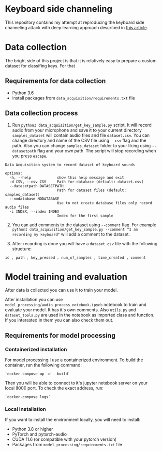 # Keyboard side channeling

This repository contains my attempt at reproducing the keyboard side channeling attack with deep learning approach described in [this article](https://towardsdatascience.com/audio-deep-learning-made-simple-sound-classification-step-by-step-cebc936bbe5 ).


# Data collection

The bright side of this project is that it is relatively easy to prepare a custom dataset for classifing keys. For that 

## Requirements for data collection

- Python 3.6
- Install packages from `data_acquisition/requirements.txt` file


## Data collection process

1. Run `python3 data_acquisition/get_key_sample.py` script. It will record audio from your microphone and save it to your current directory `samples_dataset` will contain audio files and file `dataset.csv`. You can change directory and name of the CSV file using `--csv` flag and the path. Also you can change `samples_dataset` folder to your liking using `--datasetpath` flag and your own path. The script will stop recording when you press `escape`.

```
Data Acquisition system to record dataset of keyboard sounds

options:
  -h, --help            show this help message and exit
  -d CSV, --csv CSV     Path for database (default: dataset.csv)
  --datasetpath DATASETPATH
                        Path for dataset files (default: samples_dataset)
  --nodatabase NODATABASE
                        Use to not create database files only record audio files
  -i INDEX, --index INDEX
                        Index for the first sample
```

2. You can add comments to the dataset using `--comment` flag. For example `python3 data_acquisition/get_key_sample.py --comment "I am recording my keyboard"` will add a comment to the dataset.

3. After recording is done you will have a `dataset.csv` file with the following structure:

`id , path , key_pressed , num_of_samples , time_created , comment`



# Model training and evaluation

After data is collected you can use it to train your model.

After installation you can use `model_processing/audio_process_notebook.ipynb` notebook to train and evaluate your model. It has it's own comments. Also 
`utils.py` and `dataset_tools.py` are used in the notebook as imported class and function. If you interested in them you can also check them out.

## Requirements for model processing

### Containerized installation

For model processing I use a containerized environment. To build the container, run the following command:

    `docker-compose up -d --build`

Then you will be able to connect to it's jupyter notebook server on your local 8000 port. To check the exact address, run:

    `docker-compose logs`

### Local installation

If you want to install the environment locally, you will need to install:

- Python 3.8 or higher
- PyTorch and pytorch-audio
- CUDA 11.6 (or compatible with your pytorch version)
- Packages from `model_processing/requirements.txt` file
